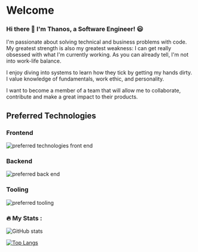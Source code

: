 # Welcome 


### Hi there 👋 I'm Thanos, a Software Engineer! :smiley:

I'm passionate about solving technical and business problems with code. My greatest strength is also my greatest weakness: I can get really obsessed with what I'm currently working. As you can already tell, I'm not into work-life balance.

I enjoy diving into systems to learn how they tick by getting my hands dirty. I value knowledge of fundamentals, work ethic, and personality.

I want to become a member of a team that will allow me to collaborate, contribute and make a great impact to their products.

## Preferred Technologies
### Frontend

<img src="https://skillicons.dev/icons?i=ts,js,react,nextjs,redux,vue,tailwind,materialui" alt="preferred technologies front end" />

### Backend
<img src="https://skillicons.dev/icons?i=python,nodejs,nestjs,golang,rust,java,spring,fastapi,postgresql,mysql,rabbitmq,kafka" alt="preferred back end" />

### Tooling
<img src="https://skillicons.dev/icons?i=linux,vscode,neovim,jest,docker,kubernetes,git,bash" alt="preferred tooling" />


### :fire: My Stats :
![GitHub stats](https://github-readme-stats.vercel.app/api?username=thanosngplus&show_icons=true&theme=radical)

[![Top Langs](https://github-readme-stats.vercel.app/api/top-langs/?username=thanosngplus&layout=compact&theme=vision-friendly-dark)](https://github.com/anuraghazra/github-readme-stats)
